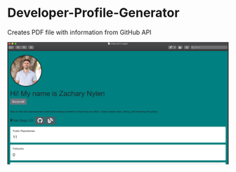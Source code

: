 # Developer-Profile-Generator
Creates PDF file with information from GitHub API

 ![App Function](app-screenshot.png)

